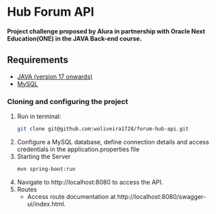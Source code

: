 # Hub Forum API

#### Project challenge proposed by Alura in partnership with Oracle Next Education(ONE) in the JAVA Back-end course.

## Requirements

- [JAVA (version 17 onwards)](https://www.oracle.com/br/java/technologies/downloads)
- [MySQL](https://dev.mysql.com/downloads/mysql/)

### Cloning and configuring the project
1. Run in terminal:
    ```bash
    git clone git@github.com:woliveira1728/forum-hub-api.git
    ```
2. Configure a MySQL database, define connection details and access credentials in the application.properties file
3. Starting the Server
    ```bash
    mvn spring-boot:run
    ```
4. Navigate to http://localhost:8080 to access the API.
5. Routes
   - Access route documentation at http://localhost:8080/swagger-ui/index.html.
